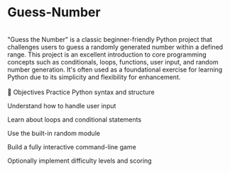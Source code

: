 # Guess-Number
<br>
"Guess the Number" is a classic beginner-friendly Python project that challenges users to guess a randomly generated number within a defined range. This project is an excellent introduction to core programming concepts such as conditionals, loops, functions, user input, and random number generation. It's often used as a foundational exercise for learning Python due to its simplicity and flexibility for enhancement.
<br><br>
📌 Objectives
Practice Python syntax and structure

Understand how to handle user input

Learn about loops and conditional statements

Use the built-in random module

Build a fully interactive command-line game

Optionally implement difficulty levels and scoring
